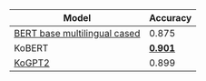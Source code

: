 | Model |  Accuracy  |
|---|---|
| [BERT base multilingual cased](https://github.com/google-research/bert/blob/master/multilingual.md) |  0.875  |
| KoBERT | **[0.901](logs/bert_naver_small_512_news_simple_20190624.txt)**|
| [KoGPT2](https://github.com/SKT-AI/KoGPT2) | 0.899 |

